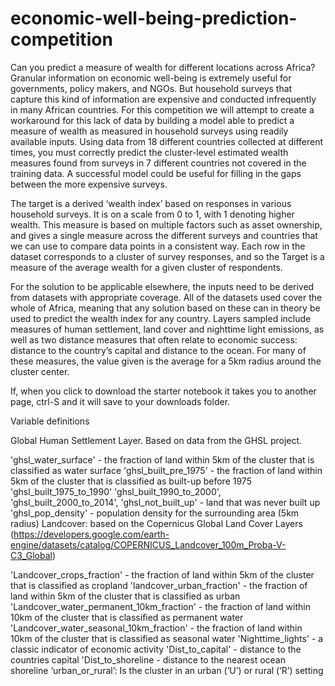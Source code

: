 # economic-well-being-prediction-competition
Can you predict a measure of wealth for different locations across Africa?
Granular information on economic well-being is extremely useful for governments, policy makers, and NGOs. 
But household surveys that capture this kind of information are expensive and conducted infrequently in many African countries. 
For this competition we will attempt to create a workaround for this lack of data by building a model able to predict a measure of wealth as measured in household surveys using readily available inputs.
Using data from 18 different countries collected at different times, you must correctly predict the cluster-level estimated wealth measures found from surveys in 7 different countries not covered in the training data. 
A successful model could be useful for filling in the gaps between the more expensive surveys.

The target is a derived ‘wealth index’ based on responses in various household surveys. It is on a scale from 0 to 1, with 1 denoting higher wealth. This measure is based on multiple factors such as asset ownership, and gives a single measure across the different surveys and countries that we can use to compare data points in a consistent way. Each row in the dataset corresponds to a cluster of survey responses, and so the Target is a measure of the average wealth for a given cluster of respondents.

For the solution to be applicable elsewhere, the inputs need to be derived from datasets with appropriate coverage. All of the datasets used cover the whole of Africa, meaning that any solution based on these can in theory be used to predict the wealth index for any country. Layers sampled include measures of human settlement, land cover and nighttime light emissions, as well as two distance measures that often relate to economic success: distance to the country’s capital and distance to the ocean. For many of these measures, the value given is the average for a 5km radius around the cluster center.

If, when you click to download the starter notebook it takes you to another page, ctrl-S and it will save to your downloads folder.

Variable definitions

Global Human Settlement Layer. Based on data from the GHSL project.

'ghsl_water_surface' - the fraction of land within 5km of the cluster that is classified as water surface
'ghsl_built_pre_1975' - the fraction of land within 5km of the cluster that is classified as built-up before 1975
'ghsl_built_1975_to_1990'
'ghsl_built_1990_to_2000',
'ghsl_built_2000_to_2014',
'ghsl_not_built_up' - land that was never built up
'ghsl_pop_density' - population density for the surrounding area (5km radius)
Landcover: based on the Copernicus Global Land Cover Layers (https://developers.google.com/earth-engine/datasets/catalog/COPERNICUS_Landcover_100m_Proba-V-C3_Global)

'Landcover_crops_fraction' - the fraction of land within 5km of the cluster that is classified as cropland
'landcover_urban_fraction' - the fraction of land within 5km of the cluster that is classified as urban
'Landcover_water_permanent_10km_fraction' - the fraction of land within 10km of the cluster that is classified as permanent water
'Landcover_water_seasonal_10km_fraction' - the fraction of land within 10km of the cluster that is classified as seasonal water
'Nighttime_lights' - a classic indicator of economic activity
'Dist_to_capital' - distance to the countries capital
'Dist_to_shoreline - distance to the nearest ocean shoreline
‘urban_or_rural’: Is the cluster in an urban (‘U’) or rural (‘R’) setting
